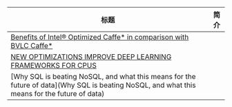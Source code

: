 | 标题                                                         | 简介 |
| ------------------------------------------------------------ | ---- |
| [Benefits of Intel® Optimized Caffe* in comparison with BVLC Caffe*](https://software.intel.com/en-us/articles/comparison-between-intel-optimized-caffe-and-vanilla-caffe-by-intel-vtune-amplifier?from=hackcv&hmsr=hackcv.com&utm_medium=hackcv.com&utm_source=hackcv.com) |      |
| [NEW OPTIMIZATIONS IMPROVE DEEP LEARNING FRAMEWORKS FOR CPUS](https://www.nextplatform.com/2017/10/13/new-optimizations-improve-deep-learning-frameworks-cpus/?from=hackcv&hmsr=hackcv.com&utm_medium=hackcv.com&utm_source=hackcv.com) |      |
| [Why SQL is beating NoSQL, and what this means for the future of data](Why SQL is beating NoSQL, and what this means for the future of data) |      |